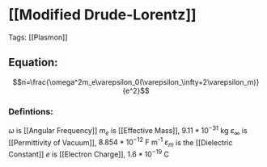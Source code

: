 # [[Modified Drude-Lorentz]]
Tags: [[Plasmon]]

## Equation:
$$n=\frac{\omega^2m_e\varepsilon_0(\varepsilon_\infty+2\varepsilon_m)}{e^2}$$
### Defintions:
$\omega$ is  [[Angular Frequency]]
$m_e$ is [[Effective Mass]], $9.11*10^{-31}\text{ kg}$
$\varepsilon_\infty$ is [[Permittivity of Vacuum]], $8.854*10^{-12}\text{ F m}^{\text{-1}}$
$\varepsilon_m$ is the [[Dielectric Constant]]
$e$ is [[Electron Charge]], $1.6*10^{-19}\text{ C}$